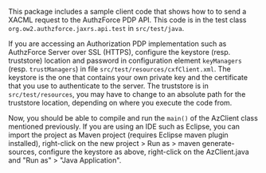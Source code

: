This package includes a sample client code that shows how to to send a XACML request to the AuthzForce PDP API. This code is in the test class `org.ow2.authzforce.jaxrs.api.test` in `src/test/java`. 

If you are accessing an Authorization PDP implementation such as AuthzForce Server over SSL (HTTPS), configure the keystore (resp. truststore) location and password in configuration element `keyManagers` (resp. `trustManagers`) in file `src/test/resources/cxfClient.xml`. The keystore is the one that contains your own private key and the certificate that you use to authenticate to the server. The truststore is in `src/test/resources`, you may have to change to an absolute path for the truststore location, depending on where you execute the code from.

Now, you should be able to compile and run the `main()` of the AzClient class mentioned previously. If you are using an IDE such as Eclipse, you can import the project as Maven project (requires Eclipse maven plugin installed), right-click on the new project > Run as > maven generate-sources, configure the keystore as above, right-click on the AzClient.java and "Run as" > "Java Application".
